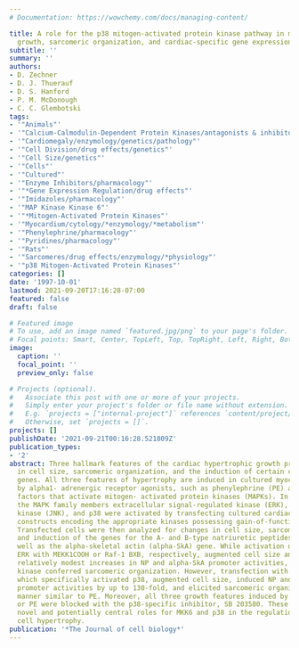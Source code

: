 ```yaml
---
# Documentation: https://wowchemy.com/docs/managing-content/

title: A role for the p38 mitogen-activated protein kinase pathway in myocardial cell
  growth, sarcomeric organization, and cardiac-specific gene expression.
subtitle: ''
summary: ''
authors:
- D. Zechner
- D. J. Thuerauf
- D. S. Hanford
- P. M. McDonough
- C. C. Glembotski
tags:
- '"Animals"'
- '"Calcium-Calmodulin-Dependent Protein Kinases/antagonists & inhibitors/*physiology"'
- '"Cardiomegaly/enzymology/genetics/pathology"'
- '"Cell Division/drug effects/genetics"'
- '"Cell Size/genetics"'
- '"Cells"'
- '"Cultured"'
- '"Enzyme Inhibitors/pharmacology"'
- '"*Gene Expression Regulation/drug effects"'
- '"Imidazoles/pharmacology"'
- '"MAP Kinase Kinase 6"'
- '"*Mitogen-Activated Protein Kinases"'
- '"Myocardium/cytology/*enzymology/*metabolism"'
- '"Phenylephrine/pharmacology"'
- '"Pyridines/pharmacology"'
- '"Rats"'
- '"Sarcomeres/drug effects/enzymology/*physiology"'
- '"p38 Mitogen-Activated Protein Kinases"'
categories: []
date: '1997-10-01'
lastmod: 2021-09-20T17:16:28-07:00
featured: false
draft: false

# Featured image
# To use, add an image named `featured.jpg/png` to your page's folder.
# Focal points: Smart, Center, TopLeft, Top, TopRight, Left, Right, BottomLeft, Bottom, BottomRight.
image:
  caption: ''
  focal_point: ''
  preview_only: false

# Projects (optional).
#   Associate this post with one or more of your projects.
#   Simply enter your project's folder or file name without extension.
#   E.g. `projects = ["internal-project"]` references `content/project/deep-learning/index.md`.
#   Otherwise, set `projects = []`.
projects: []
publishDate: '2021-09-21T00:16:28.521809Z'
publication_types:
- '2'
abstract: Three hallmark features of the cardiac hypertrophic growth program are increases
  in cell size, sarcomeric organization, and the induction of certain cardiac-specific
  genes. All three features of hypertrophy are induced in cultured myocardial cells
  by alpha1- adrenergic receptor agonists, such as phenylephrine (PE) and other growth
  factors that activate mitogen- activated protein kinases (MAPKs). In this study
  the MAPK family members extracellular signal-regulated kinase (ERK), c-jun NH2-terminal
  kinase (JNK), and p38 were activated by transfecting cultured cardiac myocytes with
  constructs encoding the appropriate kinases possessing gain-of-function mutations.
  Transfected cells were then analyzed for changes in cell size, sarcomeric organization,
  and induction of the genes for the A- and B-type natriuretic peptides (NPs), as
  well as the alpha-skeletal actin (alpha-SkA) gene. While activation of JNK and/or
  ERK with MEKK1COOH or Raf-1 BXB, respectively, augmented cell size and effected
  relatively modest increases in NP and alpha-SkA promoter activities, neither upstream
  kinase conferred sarcomeric organization. However, transfection with MKK6 (Glu),
  which specifically activated p38, augmented cell size, induced NP and alpha-Ska
  promoter activities by up to 130-fold, and elicited sarcomeric organization in a
  manner similar to PE. Moreover, all three growth features induced by MKK6 (Glu)
  or PE were blocked with the p38-specific inhibitor, SB 203580. These results demonstrate
  novel and potentially central roles for MKK6 and p38 in the regulation of myocardial
  cell hypertrophy.
publication: '*The Journal of cell biology*'
---
```

